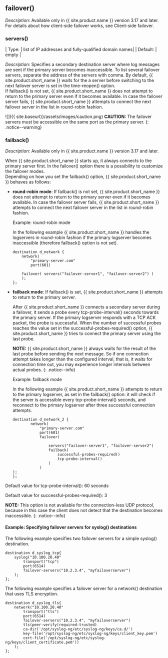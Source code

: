 ## failover()

*Description:* Available only in {{ site.product.name }} version
3.17 and later. For details about how client-side failover works, see
Client-side failover.  

### servers()

| Type: | list of IP addresses and fully-qualified domain names|
| Default:  | empty                            |

*Description:* Specifies a secondary destination server where log messages are sent if the primary server becomes     inaccessible. To list several failover servers, separate the address of the servers with comma. By default, {{ site.product.short_name }} waits for the a server before switching to the next failover server is set in the time-reopen() option.  
If failback() is not set, {{ site.product.short_name }} does not attempt to return to the primary server even if it becomes available. In case the failover server fails, {{ site.product.short_name }} attempts to connect the next failover server in the list in round-robin fashion.  

![]({{ site.baseurl}}/assets/images/caution.png) **CAUTION:**
The failover servers must be accessible on the same port as the primary server.
{: .notice--warning}

### failback()

*Description:* Available only in {{ site.product.name }} version 3.17 and later.

When {{ site.product.short_name }} starts up, it always connects to the primary
server first. In the failover() option there is a possibility to
customize the failover modes.  
Depending on how you set the failback() option, {{ site.product.short_name }}
behaves as follows:

- **round-robin mode**: If failback() is not set, {{ site.product.short_name }} does not attempt to return to the primary server even if it becomes available. In case the failover server fails, {{ site.product.short_name }} attempts to connect the next failover server in the list in round-robin fashion.

  Example: round-robin mode

  In the following example {{ site.product.short_name }} handles the logservers in round-robin fashion if the primary logserver becomes   inaccessible (therefore failback() option is not set).

    ```config
    destination d_network {                                      
        network(                                                
            "primary-server.com"                               
            port(601)                                          

        failover( servers("failover-server1", "failover-server2") ) 
        );                                                           
    };                                                           
    ```

- **failback mode**: If failback() is set, {{ site.product.short_name }} attempts to return to the primary server.

    After {{ site.product.short_name }} connects a secondary server during a failover, it sends a probe every tcp-probe-interval() seconds towards the primary server. If the primary logserver responds with a TCP ACK packet, the probe is successful. When the number of successful probes reaches the value set in the            successful-probes-required() option, {{ site.product.short_name }} tries to connect the primary server using the last probe.

    **NOTE:** {{ site.product.short_name }} always waits for the result of the last probe before sending the next message. So if one connection attempt takes longer than the configured interval, that is, it waits for connection time out, you may experience longer intervals between actual probes.
    {: .notice--info}

    Example: failback mode

    In the following example {{ site.product.short_name }} attempts to return to the primary logserver, as set in the failback() option: it will check if the server is accessible every tcp-probe-interval() seconds, and reconnect to the primary logserver after three successful connection attempts.

    ```config
    destination d_network_2 {
            network(                                                
                "primary-server.com"                               
                port(601)                                          
                failover(                                          
                                                                    
                    servers("failover-server1", "failover-server2") 
                    failback(                                     
                        successful-probes-required()             
                        tcp-probe-interval()                     
                    )                                             
                )                                                  
    );                                                           
    };                                                           
    ```

Default value for tcp-probe-interval(): 60 seconds  

Default value for successful-probes-required(): 3  

**NOTE:** This option is not available for the connection-less UDP protocol,
because in this case the client does not detect that the destination
becomes inaccessible.
{: .notice--info}

#### Example: Specifying failover servers for syslog() destinations

The following example specifies two failover servers for a simple
syslog() destination.

```config
destination d_syslog_tcp{
    syslog("10.100.20.40"
        transport("tcp")
        port(6514)
        failover-servers("10.2.3.4", "myfailoverserver")
    );
};
```

The following example specifies a failover server for a network()
destination that uses TLS encryption.

```config
destination d_syslog_tls{
    network("10.100.20.40"
        transport("tls")
        port(6514)
        failover-servers("10.2.3.4", "myfailoverserver")
        tls(peer-verify(required-trusted)
        ca-dir('/opt/syslog-ng/etc/syslog-ng/keys/ca.d/')
        key-file('/opt/syslog-ng/etc/syslog-ng/keys/client_key.pem')
        cert-file('/opt/syslog-ng/etc/syslog-ng/keys/client_certificate.pem'))
    );
};
```
